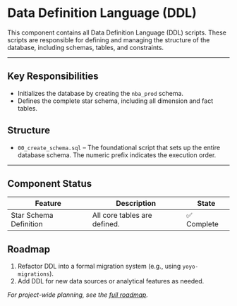 # Data Definition Language (DDL)

This component contains all Data Definition Language (DDL) scripts. These scripts are responsible for defining and managing the structure of the database, including schemas, tables, and constraints.

---

## Key Responsibilities

*   Initializes the database by creating the `nba_prod` schema.
*   Defines the complete star schema, including all dimension and fact tables.

## Structure

*   `00_create_schema.sql` – The foundational script that sets up the entire database schema. The numeric prefix indicates the execution order.

---

## Component Status

| Feature                 | Description                               | State |
|-------------------------|-------------------------------------------|-------|
| Star Schema Definition  | All core tables are defined.              | ✅ Complete |

## Roadmap

1.  Refactor DDL into a formal migration system (e.g., using `yoyo-migrations`).
2.  Add DDL for new data sources or analytical features as needed.

*For project-wide planning, see the [full roadmap](../../../context/PLAN.md).*